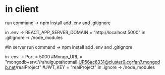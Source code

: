 ﻿# in client
  run command -> npm install
  add .env and .gitignore

   in .env -> REACT_APP_SERVER_DOMAIN = "http://localhost:5000"
   in .gitignore -> /node_modules

 #in server
    run command -> npm install
    add .env and .gitignore

   in .env -> Port = 5000
               #Mongo_URL = "mongodb+srv://rahulguptahotmail:UP56ac6331@cluster0.cgrfan7.mongodb.net/realProject"
               #JWT_KEY = "realProject"
    in .ignore -> /node_modules
